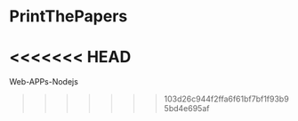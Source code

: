 # PrintThePapers
<<<<<<< HEAD
=======
Web-APPs-Nodejs
>>>>>>> 103d26c944f2ffa6f61bf7bf1f93b95bd4e695af

